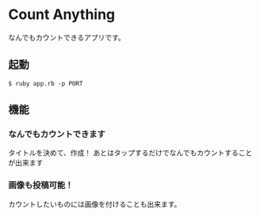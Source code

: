 # Count Anything
なんでもカウントできるアプリです。

## 起動

```
$ ruby app.rb -p PORT
```

## 機能

### なんでもカウントできます

タイトルを決めて、作成！
あとはタップするだけでなんでもカウントすることが出来ます

### 画像も投稿可能！

カウントしたいものには画像を付けることも出来ます。

